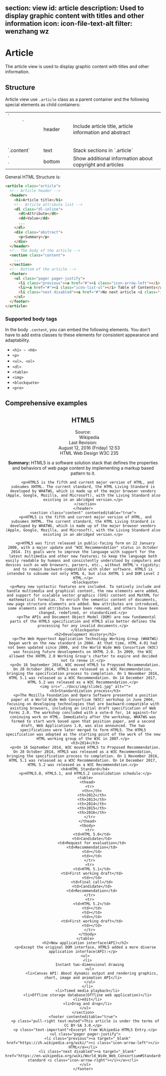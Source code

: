 ﻿section: view
id: article
description: Used to display graphic content with titles and other information
icon: icon-file-text-alt
filter: wenzhang wz
---

# Article

The article view is used to display graphic content with titles and other information.

## Structure

Article view use `.article` class as a parent container and the following special elements as child containers:

<table class="table">
  <tbody>
    <tr>
      <td style="width: 100px">`<header>`</td>
      <td style="width: 80px">header</td>
      <td>Include article title, article information and abstract</td>
    </tr>
    <tr>
      <td>`.content`</td>
      <td>text</td>
      <td>Stack sections in `.article`</td>
    </tr>
    <tr>
      <td>`<footer>`</td>
      <td>bottom</td>
      <td>Show additional information about copyright and articles</td>
    </tr>
  </tbody>
</table>

General HTML Structure is:

```html
<article class="article">
  <!-- Article header -->
  <header>
    <h1>Article title</h1>
    <!-- Article attribute list -->
    <dl class="dl-inline">
      <dt>Attribute</dt>
      <dd>Value</dd>
      ...
    </dl>
    <div class="abstract">
      <p>Summary</p>
    </div>
  </header>
  <!-- The body of the article -->
  <section class="content">
    ...
  </section>
  <!-- Bottom of the article -->
  <footer>
    <ul class="pager pager-justify">
      <li class="previous"><a href="#"><i class="icon-arrow-left"></i> Previous</a></li>
      <li><a href="#"><i class="icon-list-ul"></i> Table of Contents</a></li>
      <li class="next disabled"><a href="#">No next article <i class="icon-arrow-right"></i></a></li>
    </ul>
  </footer>
</article>
```

### Supported body tags

In the body `.content`, you can embed the following elements. You don't have to add extra classes to these elements for consistent appearance and adaptability.

 - `<h1> ~ <h6>`
 - `<p>`
 - `<ul>`、`<ol>`
 - `<dl>`
 - `<table>`
 - `<img>`
 - `<blockquote>`
 - `<pre>`

## Comprehensive examples

<example>
  <article class="article">
    <header contenteditable="true">
      <h1 class="text-center">HTML5</h1>
      <dl class="dl-inline">
        <dt>Source:</dt>
        <dd>Wikipedia</dd>
        <dt>Last Revision:</dt>
        <dd>August 12, 2016 (Friday) 12:53</dd>
        <dt></dt>
        <dd class="pull-right"><span class="label label-success">HTML</span> <span class="label label-warning">Web Design</span> <span class="label label-info">W3C</span> <span class="label label-danger"><i class="icon-eye-open"></i> 235</span></dd>
      </dl>
      <section class="abstract">
        <p><strong>Summary: </strong> HTML5 is a software solution stack that defines the properties and behaviors of web page content by implementing a markup based pattern to it.</p>

        <p>HTML5 is the fifth and current major version of HTML, and subsumes XHTML. The current standard, the HTML Living Standard is developed by WHATWG, which is made up of the major browser vendors (Apple, Google, Mozilla, and Microsoft), with the Living Standard also existing in an abridged version.</p>
      </section>
    </header>
    <section class="content" contenteditable="true">
      <p>HTML5 is the fifth and current major version of HTML, and subsumes XHTML. The current standard, the HTML Living Standard is developed by WHATWG, which is made up of the major browser vendors (Apple, Google, Mozilla, and Microsoft), with the Living Standard also existing in an abridged version.</p>

      <p>HTML5 was first released in public-facing form on 22 January 2008, with a major update and "W3C Recommendation" status in October 2014. Its goals were to improve the language with support for the latest multimedia and other new features; to keep the language both easily readable by humans and consistently understood by computers and devices such as web browsers, parsers, etc., without XHTML's rigidity; and to remain backward-compatible with older software. HTML5 is intended to subsume not only HTML 4, but also XHTML 1 and DOM Level 2 HTML.</p>
      <blockquote>
      <p>Many new syntactic features are included. To natively include and handle multimedia and graphical content, the new elements were added, and support for scalable vector graphics (SVG) content and MathML for mathematical formulas. To enrich the semantic content of documents, new page structure elements are added. New attributes are introduced, some elements and attributes have been removed, and others have been changed, redefined, or standardized.</p>
       <p>The APIs and Document Object Model (DOM) are now fundamental parts of the HTML5 specification and HTML5 also better defines the processing for any invalid documents.</p>
      </blockquote>
      <h2>Development History</h2>
      <p>The Web Hypertext Application Technology Working Group (WHATWG) began work on the new standard in 2004. At that time, HTML 4.01 had not been updated since 2000, and the World Wide Web Consortium (W3C) was focusing future developments on XHTML 2.0. In 2009, the W3C allowed the XHTML 2.0 Working Group's charter to expire and decided not to renew it.</p>
      <p>On 16 September 2014, W3C moved HTML5 to Proposed Recommendation. On 28 October 2014, HTML5 was released as a W3C Recommendation, bringing the specification process to completion. On 1 November 2016, HTML 5.1 was released as a W3C Recommendation. On 14 December 2017, HTML 5.2 was released as a W3C Recommendation.</p>
      <img src="../docs/img/slide1.jpg" alt="">
      <h3>Standardization process</h3>
      <p>The Mozilla Foundation and Opera Software presented a position paper at a World Wide Web Consortium (W3C) workshop in June 2004, focusing on developing technologies that are backward-compatible with existing browsers, including an initial draft specification of Web Forms 2.0. The workshop concluded with a vote—8 for, 14 against—for coninuing work on HTML. Immediately after the workshop, WHATWG was formed to start work based upon that position paper, and a second draft, Web Applications 1.0, was also announced. The two specifications were later merged to form HTML5. The HTML5 specification was adopted as the starting point of the work of the new HTML working group of the W3C in 2007.</p>
      <h3>2014</h3>
      <p>On 16 September 2014, W3C moved HTML5 to Proposed Recommendation. On 28 October 2014, HTML5 was released as a W3C Recommendation, bringing the specification process to completion. On 1 November 2016, HTML 5.1 was released as a W3C Recommendation. On 14 December 2017, HTML 5.2 was released as a W3C Recommendation.</p>
      <h4>HTML Standard</h4>
      <p>HTML5.0, HTML5.1, and HTML5.2 consolidation schedule:</p>
      <table>
        <thead>
          <tr>
            <th></th>
            <th>2012</th>
            <th>2013</th>
            <th>2014</th>
            <th>2015</th>
            <th>2016</th>
          </tr>
        </thead>
        <tbody>
          <tr>
            <td>HTML 5.0</td>
            <td>Candidate</td>
            <td>Request for evaluation</td>
            <td>Recommendation</td>
            <td></td>
            <td></td>
          </tr>
          <tr>
            <td>HTML 5.1</td>
            <td>First working draft</td>
            <td></td>
            <td>Final call</td>
            <td>Candidate</td>
            <td>Recommendation</td>
          </tr>
          <tr>
            <td>HTML 5.2</td>
            <td></td>
            <td></td>
            <td></td>
            <td>First working draft</td>
            <td></td>
          </tr>
        </tbody>
      </table>
      <h2>New application interface(API)</h2>
      <p>Except the original DOM interface, HTML5 added a more diverse application interface(API):</p>
      <ul>
        <li>
          Instant two-dimensional drawing
          <ul>
            <li>Canvas API: About dynamic output and rendering graphics, chart, image and animation API</li>
          </ul>
        </li>
        <li>Timed media playback</li>
        <li>Offline storage database(Offline web application)</li>
        <li>edit</li>
        <li>Drag and drop</li>
      </ul>
    </section>
    <footer contenteditable="true">
      <p class="pull-right text-muted">This article is under the terms of CC BY-SA 3.0.</p>
      <p class="text-important">Excerpt from Wikipedia HTML5 Entry.</p>
      <ul class="pager pager-justify">
        <li class="previous"><a target="_blank" href="https://zh.wikipedia.org/wiki/"><i class="icon-arrow-left"></i> HTML</a></li>
        <li class="next disabled"><a target="_blank" href="https://en.wikipedia.org/wiki/World_Wide_Web_Consortium#Standards">W3C standard <i class="icon-arrow-right"></i></a></li>
      </ul>
    </footer>
  </article>
</example>

<template class="pre-scrollable linenums"/>

```html
<article class="article">
  <header>
    <h1 class="text-center">HTML5</h1>
    <dl class="dl-inline">
      <dt>Source:</dt>
      <dd>Wikipedia</dd>
      <dt>Last Revision:</dt>
      <dd>August 12, 2016 (Friday) 12:53</dd>
      <dt></dt>
      <dd class="pull-right"><span class="label label-success">HTML</span> <span class="label label-warning">Web Design</span> <span class="label label-info">W3C</span> <span class="label label-danger"><i class="icon-eye-open"></i> 235</span></dd>
    </dl>
    <section class="abstract">
      <p><strong>Summary: </strong>HTML5 is a software solution stack that defines the properties and behaviors of     web page content by implementing a markup based pattern to it.</p>

      <p>HTML5 is the fifth and current major version of HTML, and subsumes XHTML. The current standard, the HTML Living Standard is developed by WHATWG, which is made up of the major browser vendors (Apple, Google, Mozilla, and Microsoft), with the Living Standard also existing in an abridged version.</p>
    </section>
  </header>
  <section class="content">
    <p>HTML5 is the fifth and current major version of HTML, and subsumes XHTML. The current standard, the HTML Liv    ing Standard is developed by WHATWG, which is made up of the major browser vendors (Apple, Google, Mozilla, and Microsoft), with the Living Standard also existing in an abridged version.</p>

    <p>HTML5 was first released in public-facing form on 22 January 2008, with a major update and "W3C Recommendation" status in October 2014. Its goals were to improve the language with support for the latest multimedia and other new features; to keep the language both easily readable by humans and consistently understood by computers and devices such as web browsers, parsers, etc., without XHTML's rigidity; and to remain backward-compatible with older software. HTML5 is intended to subsume not only HTML 4, but also XHTML 1 and DOM Level 2 HTML.</p>
    <blockquote>
      <p>Many new syntactic features are included. To natively include and handle multimedia and graphical content, the new elements were added, and support for scalable vector graphics (SVG) content and MathML for mathematical formulas. To enrich the semantic content of documents, new page structure elements are added. New attributes are introduced, some elements and attributes have been removed, and others have been changed, redefined, or standardized.</p>

      <p>The APIs and Document Object Model (DOM) are now fundamental parts of the HTML5 specification and HTML5 also better defines the processing for any invalid documents.</p>
    </blockquote>
    <h2>Development History</h2>
    <p>The Web Hypertext Application Technology Working Group (WHATWG) began work on the new standard in 2004. At that time, HTML 4.01 had not been updated since 2000, and the World Wide Web Consortium (W3C) was focusing future developments on XHTML 2.0. In 2009, the W3C allowed the XHTML 2.0 Working Group's charter to expire and decided not to renew it.</p>
    <p>On 16 September 2014, W3C moved HTML5 to Proposed Recommendation. On 28 October 2014, HTML5 was released as a W3C Recommendation, bringing the specification process to completion. On 1 November 2016, HTML 5.1 was released as a W3C Recommendation. On 14 December 2017, HTML 5.2 was released as a W3C Recommendation.</p>
    <img src="../docs/img/slide1.jpg" alt="">
    <h3>Standardization process</h3>
    <p>The Mozilla Foundation and Opera Software presented a position paper at a World Wide Web Consortium (W3C) workshop in June 2004, focusing on developing technologies that are backward-compatible with existing browsers, including an initial draft specification of Web Forms 2.0. The workshop concluded with a vote—8 for, 14 against—for coinuing work on HTML. Immediately after the workshop, WHATWG was formed to start work based upon that position paper, and a second draft, Web Applications 1.0, was also announced. The two specifications were later merged to form HTML5. The HTML5 specification was adopted as the starting point of the work of the new HTML working group of the W3C in 2007.</p>
     <h3>2014</h3>
     <p>On 16 September 2014, W3C moved HTML5 to Proposed Recommendation. On 28 October 2014, HTML5 was released as a W3C Recommendation, bringing the specification process to completion. On 1 November 2016, HTML 5.1 was released as a W3C Recommendation. On 14 December 2017, HTML 5.2 was released as a W3C Recommendation.</p>
     <h4>HTML Standard</h4>
    <p>HTML5.0, HTML5.1, and HTML5.2 consolidation schedule:</p>
    <table>
      <thead>
        <tr>
          <th></th>
          <th>2012</th>
          <th>2013</th>
          <th>2014</th>
          <th>2015</th>
          <th>2016</th>
        </tr>
      </thead>
      <tbody>
        <tr>
          <td>HTML 5.0</td>
          <td>Candidate</td>
          <td>Request for evaluation</td>
          <td>Recommendation</td>
          <td></td>
          <td></td>
        </tr>
        <tr>
          <td>HTML 5.1</td>
          <td>First working draft</td>
          <td></td>
          <td>Final call</td>
          <td>Candidate</td>
          <td>Recommendation</td>
        </tr>
        <tr>
          <td>HTML 5.2</td>
          <td></td>
          <td></td>
          <td></td>
          <td>First working draft</td>
          <td></td>
        </tr>
      </tbody>
    </table>
    <h2>New application interface(API)</h2>
    <p>Except the original DOM interface. HTML5 added a more diverse application interface(API):</p>
    <ul>
      <li>
        Instant two-dimensional drawing
        <ul>
          <li>Canvas API: About dynamic output and rendering graphics, chart, image and animation API</li>
        </ul>
      </li>
      <li>Timed media playback</li>
      <li>Offline storage database(Offline web application)</li>
      <li>edit</li>
      <li>Drag and drop</li>
    </ul>
  </section>
  <footer>
    <p class="pull-right text-muted">This article is under the terms of CC-BY-SA-3.0.</p>
    <p class="text-important">Excerpt from Wikipedia HTML5.</p>
    <ul class="pager pager-justify">
      <li class="previous"><a target="_blank" href="https://en.wikipedia.org/wiki/HTML5"><i class="icon-arrow-left"></i> HTML</a></li>
      <li class="next disabled"><a target="_blank" href="https://en.wikipedia.org/wiki/World_Wide_Web_Consortium#Standards">W3C standard <i class="icon-arrow-right"></i></a></li>
    </ul>
  </footer>
</article>
```

## Condensed article view

Pass for `.article` Add to `article-condensed` Class to get a more compact view of the article，Suitable for placement in containers without padding。

<example class="no-padding">
  <article class="article article-condensed">
    <header contenteditable="true">
      <dl class="dl-inline pull-right">
        <dt>Source:</dt>
        <dd>Wikipedia</dd>
        <dt>Last Revision:</dt>
        <dd>August 12, 2016(Friday) 12:53</dd>
        <dt></dt>
        <dd class="pull-right"><span class="label label-success">HTML</span> <span class="label label-warning">Web Design</span> <span class="label label-info">W3C</span> <span class="label label-danger"><i class="icon-eye-open"></i> 235</span></dd>
      </dl>
      <h1>HTML5</h1>
      <section class="abstract">
        <p><strong>Summary: </strong>HTML5 is a software solution stack that defines the properties and behaviors of web page content by implementing a markup based pattern to it.</p>

        <p>HTML5 is the fifth and current major version of HTML, and subsumes XHTML. The current standard, the HTML Living Standard is developed by WHATWG, which is made up of the major browser vendors (Apple, Google, Mozilla, and Microsoft), with the Living Standard also existing in an abridged version.</p>
     </section>
   </header>
   <section class="content" contenteditable="true">
     <p>HTML5 is the fifth and current major version of HTML, and subsumes XHTML. The current standard, the HTML Living Standard is developed by WHATWG, which is made up of the major browser vendors (Apple, Google, Mozilla, and Microsoft), with the Living Standard also existing in an abridged version.</p>

     <p>HTML5 was first released in public-facing form on 22 January 2008, with a major update and "W3C Recommendation" status in October 2014. Its goals were to improve the language with support for the latest multimedia and other new features; to keep the language both easily readable by humans and consistently understood by computers and devices such as web browsers, parsers, etc., without XHTML's rigidity; and to remain backward-compatible with older software. HTML5 is intended to subsume not only HTML 4, but also XHTML 1 and DOM Level 2 HTML.</p>
     <blockquote>
     <p>Many new syntactic features are included. To natively include and handle multimedia and graphical content, the new elements were added, and support for scalable vector graphics (SVG) content and MathML for mathematical formulas. To enrich the semantic content of documents, new page structure elements are added. New attributes are introduced, some elements and attributes have been removed, and others have been changed, redefined, or standardized.</p>

      <p>The APIs and Document Object Model (DOM) are now fundamental parts of the HTML5 specification and HTML5 also better defines the processing for any invalid documents.</p>
     </blockquote>
     <h2>Development History</h2>
     <p>The Web Hypertext Application Technology Working Group (WHATWG) began work on the new standard in 2004. At that time, HTML 4.01 had not been updated since 2000, and the World Wide Web Consortium (W3C) was focusing future developments on XHTML 2.0. In 2009, the W3C allowed the XHTML 2.0 Working Group's charter to expire and decided not to renew it.</p>
     <p>On 16 September 2014, W3C moved HTML5 to Proposed Recommendation. On 28 October 2014, HTML5 was released as a W3C Recommendation, bringing the specification process to completion. On 1 November 2016, HTML 5.1 was released as a W3C Recommendation. On 14 December 2017, HTML 5.2 was released as a W3C Recommendation.</p>
     <img src="../docs/img/slide1.jpg" alt="">
      <h3>Standardization process</h3>
      <p>The Mozilla Foundation and Opera Software presented a position paper at a World Wide Web Consortium (W3C) work    shop in June 2004, focusing on developing technologies that are backward-compatible with existing browsers, including an initial draft specification of Web Forms 2.0. The workshop concluded with a vote—8 for, 14 against—r continuing work on HTML. Immediately after the workshop, WHATWG was formed to start work based upon that position paper, and a second draft, Web Applications 1.0, was also announced. The two specifications were later merged to form HTML5. The HTML5 specification was adopted as the starting point of the work of the new HTML working group of the W3C in 2007.</p>
      <h3>2014</h3>
      <p>On 16 September 2014, W3C moved HTML5 to Proposed Recommendation. On 28 October 2014, HTML5 was released as a W3C Recommendation, bringing the specification process to completion. On 1 November 2016, HTML 5.1 was released as a W3C Recommendation. On 14 December 2017, HTML 5.2 was released as a W3C Recommendation.</p>
      <h4>HTML Standard</h4>
      <p>HTML5.0, HTML5.1 and HTML5.2 consolidation schedule:</p>
      <table>
        <thead>
          <tr>
            <th></th>
            <th>2012</th>
            <th>2013</th>
            <th>2014</th>
            <th>2015</th>
            <th>2016</th>
          </tr>
        </thead>
        <tbody>
          <tr>
            <td>HTML 5.0</td>
            <td>Candidate</td>
            <td>Request for evaluation</td>
            <td>Recommendation</td>
            <td></td>
            <td></td>
          </tr>
          <tr>
            <td>HTML 5.1</td>
            <td>First working draft</td>
            <td></td>
            <td>Final call</td>
            <td>Candidate</td>
            <td>Recommendation</td>
          </tr>
          <tr>
            <td>HTML 5.2</td>
            <td></td>
            <td></td>
            <td></td>
            <td>First working draft</td>
            <td></td>
          </tr>
        </tbody>
      </table>
      <h2>New application interface(API)</h2>
      <p>Except the original DOM interface. HTML5 added a more diverse application interface(API):</p>
      <ul>
        <li>
          Instant two-dimensional drawing
          <ul>
            <li>Canvas API: About dynamic output and rendering graphics, chart, image and animation API</li>
          </ul>
        </li>
        <li>Timed media playback</li>
        <li>Offline storage database(Offline web application)</li>
        <li>edit</li>
        <li>Drag and drop</li>
      </ul>
    </section>
    <footer contenteditable="true">
      <p class="pull-right text-muted">This article is under the terms of CC-BY-SA-3.0.</p>
      <p class="text-important">Excerpt from Wikipedia HTML5.</p>
      <ul class="pager pager-justify">
        <li class="previous"><a target="_blank" href="https://en.wikipedia.org/wiki/HTML5"><i class="icon-arrow-left"></i> HTML</a></li>
        <li class="next disabled"><a target="_blank" href="https://en.wikipedia.org/wiki/World_Wide_Web_Consortium#Standards">W3C standard <i class="icon-arrow-right"></i></a></li>
      </ul>
    </footer>
  </article>
</example>

<template class="pre-scrollable linenums"/>

```html
<article class="article article-condensed">
  <header>
    <dl class="dl-inline pull-right">
      <dt>Source:</dt>
      <dd>Wikipedia</dd>
      <dt>Last Revision:</dt>
      <dd>August 12, 2016(Friday) 12:53</dd>
      <dt></dt>
      <dd class="pull-right"><span class="label label-success">HTML</span> <span class="label label-warning">Web Design</span> <span class="label label-info">W3C</span> <span class="label label-danger"><i class="icon-eye-open"></i> 235</span></dd>
    </dl>
    <h1>HTML5</h1>
    <section class="abstract">
      <p><strong>Summary: </strong>HTML5 is a software solution stack that defines the properties and behaviors of web page content by implementing a markup based pattern to it.</p>
      <p>HTML5 is the fifth and current major version of HTML, and subsumes XHTML. The current standard, the HTML Living Standard is developed by WHATWG, which is made up of the major browser vendors (Apple, Google, Mozilla, and Microsoft), with the Living Standard also existing in an abridged version.</p>
    </section>
  </header>
  <section class="content">
    <p>HTML5 is the fifth and current major version of HTML, and subsumes XHTML. The current standard, the HTML Living Standard is developed by WHATWG, which is made up of the major browser vendors (Apple, Google, Mozilla, and Microsoft), with the Living Standard also existing in an abridged version.</p>
    <p>HTML5 was first released in public-facing form on 22 January 2008, with a major update and "W3C Recommendation" status in October 2014. Its goals were to improve the language with support for the latest multimedia and other new features; to keep the language both easily readable by humans and consistently understood by computers and devices such as web browsers, parsers, etc., without XHTML's rigidity; and to remain backward-compatible with older software. HTML5 is intended to subsume not only HTML 4, but also XHTML 1 and DOM Level 2 HTML.</p>
    <blockquote>
      <p>Many new syntactic features are included. To natively include and handle multimedia and graphical content, the new elements were added, and support for scalable vector graphics (SVG) content and MathML for mathematical formulas. To enrich the semantic content of documents, new page structure elements are added. New attributes are introduced, some elements and attributes have been removed, and others have been changed, redefined, or standardized.</p>
      <p>The APIs and Document Object Model (DOM) are now fundamental parts of the HTML5 specification and HTML5 also better defines the processing for any invalid documents.</p>
    </blockquote>
    <h2>Development History</h2>
    <p>The Web Hypertext Application Technology Working Group (WHATWG) began work on the new standard in 2004. At that time, HTML 4.01 had not been updated since 2000, and the World Wide Web Consortium (W3C) was focusing future developments on XHTML 2.0. In 2009, the W3C allowed the XHTML 2.0 Working Group's charter to expire and decided not to renew it.</p>
    <p>On 16 September 2014, W3C moved HTML5 to Proposed Recommendation. On 28 October 2014, HTML5 was released as a W3C Recommendation, bringing the specification process to completion. On 1 November 2016, HTML 5.1 was released as a W3C Recommendation. On 14 December 2017, HTML 5.2 was released as a W3C Recommendation.</p>
    <img src="../docs/img/slide1.jpg" alt="">
    <h3>Standardization process</h3>
    <p>The Mozilla Foundation and Opera Software presented a position paper at a World Wide Web Consortium (W3C) work shop in June 2004, focusing on developing technologies that are backward-compatible with existing browsers, including an initial draft specification of Web Forms 2.0. The workshop concluded with a vote—8 for, 14 against—for continuing work on HTML. Immediately after the workshop, WHATWG was formed to start work based upon that position paper, and a second draft, Web Applications 1.0, was also announced. The two specifications were later merged to form HTML5. The HTML5 specification was adopted as the starting point of the work of the new HTML working group of the W3C in 2007.</p>
     <h3>2014</h3>
     <p>On 16 September 2014, W3C moved HTML5 to Proposed Recommendation. On 28 October 2014, HTML5 was released as a W3C Recommendation, bringing the specification process to completion. On 1 November 2016, HTML 5.1 was released as a W3C Recommendation. On 14 December 2017, HTML 5.2 was released as a W3C Recommendation.</p>
    <h4>HTML Standard</h4>
    <p>HTML5.0, HTML5.1 and HTML5.2 consolidation schedule:</p>
    <table>
      <thead>
        <tr>
          <th></th>
          <th>2012</th>
          <th>2013</th>
          <th>2014</th>
          <th>2015</th>
          <th>2016</th>
        </tr>
      </thead>
      <tbody>
        <tr>
          <td>HTML 5.0</td>
          <td>Candidate</td>
          <td>Request for evaluation</td>
          <td>Recommendation</td>
          <td></td>
          <td></td>
        </tr>
        <tr>
          <td>HTML 5.1</td>
          <td>First working draft</td>
          <td></td>
          <td>Final call</td>
          <td>Candidate</td>
          <td>Recommendation</td>
        </tr>
        <tr>
          <td>HTML 5.2</td>
          <td></td>
          <td></td>
          <td></td>
          <td>First working draft</td>
          <td></td>
        </tr>
      </tbody>
    </table>
    <h2>New application interface(API)</h2>
    <p>Except the original DOM interface. HTML5 added a more diverse application interface(API):</p>
    <ul>
      <li>
        Instant two-dimensional drawing
        <ul>
          <li>Canvas API: About dynamic output and rendering graphics, chart, image and animation API</li>
        </ul>
      </li>
      <li>Timed media playback</li>
      <li>Offline storage database(Offline web application)</li>
      <li>edit</li>
      <li>Drag and drop</li>
    </ul>
  </section>
  <footer>
    <p class="pull-right text-muted">This article is under the terms of CC-BY-SA-3.0.</p>
    <p class="text-important">Excerpt from Wikipedia HTML5.</p>
    <ul class="pager pager-justify">
      <li class="previous"><a target="_blank" href="https://en.wikipedia.org/wiki/HTML5"><i class="icon-arrow-left"></i> HTML</a></li>
      <li class="next disabled"><a target="_blank" href="https://en.wikipedia.org/wiki/World_Wide_Web_Consortium#Standards">W3C standard <i class="icon-arrow-right"></i></a></li>
    </ul>
  </footer>
</article>
```

<div class="alert with-icon">
  <i class="icon-smile"></i>
  <div class="content">
    <p>Thank <a class="alert-link" href="http://weibo.com/snowinfish" target="_blank">@snowinfish</a> very much for all the images used in the demo.</p>
    <p class="margin-zero">Images are for ZUI Demo only. Please do not use any image without being authorized.</p>
  </div>
</div>
